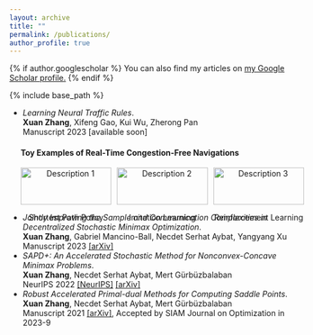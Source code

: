 ```yaml
---
layout: archive
title: ""
permalink: /publications/
author_profile: true
---
```


{% if author.googlescholar %}
  You can also find my articles on <u><a href="{{author.googlescholar}}">my Google Scholar profile</a>.</u>
{% endif %}

{% include base_path %}

<!--{% for post in site.publications reversed %}
  {% include archive-single.html %}
{% endfor %}-->
  
* *Learning Neural Traffic Rules*.\
   **Xuan Zhang**, Xifeng Gao, Kui Wu, Zherong Pan\
  Manuscript 2023 [available soon]
  
<h4 style="margin-left: 20px;">Toy Examples of Real-Time Congestion-Free Navigations</h4>

<div style="display: flex; flex-direction: row; justify-content: space-between; width: 100%; margin-left: 20px;">

  <div style="flex: 1; text-align: center; margin-right: 2%;">
    <img src="/images/UNSEEN1_SP.gif" alt="Description 1" style="width: 100%;">
    <p>Shortest Path Policy</p>
  </div>

  <div style="flex: 1; text-align: center; margin-right: 2%;">
    <img src="/images/UNSEEN1_IL.gif" alt="Description 2" style="width: 100%;">
    <p>Imitation Learning</p>
  </div>

  <div style="flex: 1; text-align: center;">
    <img src="/images/UNSEEN1_RL.gif" alt="Description 3" style="width: 100%;">
    <p>Reinforcement Learning</p>
  </div>

</div>


* *Jointly Improving the Sample and Communication Complexities in Decentralized Stochastic Minimax Optimization*.\
   **Xuan Zhang**, Gabriel Mancino-Ball, Necdet Serhat Aybat, Yangyang Xu\
  Manuscript 2023 [[arXiv]](https://arxiv.org/abs/2307.09421)
* *SAPD+: An Accelerated Stochastic Method for Nonconvex-Concave Minimax Problems*. \
  **Xuan Zhang**, Necdet Serhat Aybat, Mert Gürbüzbalaban \
  NeurIPS 2022 [[NeurIPS]](https://papers.nips.cc/paper_files/paper/2022/hash/880d8999c07a8efc9bbbeb0c38f50765-Abstract-Conference.html) [[arXiv]](https://arxiv.org/abs/2205.15084)
* *Robust Accelerated Primal-dual Methods for Computing Saddle Points*.\
   **Xuan Zhang**, Necdet Serhat Aybat, Mert Gürbüzbalaban\
  Manuscript 2021 [[arXiv]](https://arxiv.org/abs/2111.12743), Accepted by SIAM Journal on Optimization in 2023-9


